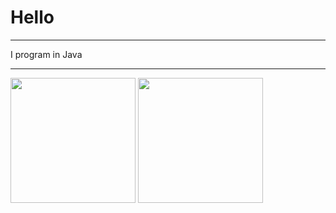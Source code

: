 

# Hello
***
I program in Java


***


<div>
  <img height="200rem" src="https://github-readme-stats.vercel.app/api?username=MarioJunior01&layout=donut&theme=transparent" />
  <img height="200rem" src="https://github-readme-stats.vercel.app/api/top-langs/?username=MarioJunior01&layout=donut&theme=vampire" />
</div>
